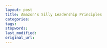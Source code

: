 ```yaml
---
layout: post
title: Amazon's Silly Leadership Principles
categories:
tags:
stopwords:
last_modified:
original_url: 
---
```


<!--more-->

